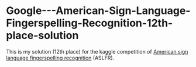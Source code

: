 # Google---American-Sign-Language-Fingerspelling-Recognition-12th-place-solution  
This is my solution (12th place) for the kaggle competition of [American sign language fingerspelling recognition](https://www.kaggle.com/competitions/asl-fingerspelling) (ASLFR).
